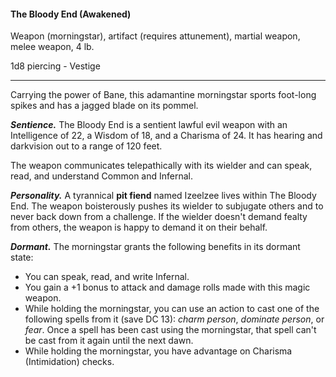 #### The Bloody End (Awakened)

Weapon (morningstar), artifact (requires attunement), martial weapon, melee weapon, 4 lb.

1d8 piercing  - Vestige

---

Carrying the power of Bane, this adamantine morningstar sports foot-long spikes and has a jagged blade on its pommel.

***Sentience.*** The Bloody End is a sentient lawful evil weapon with an Intelligence of 22, a Wisdom of 18, and a Charisma of 24. It has hearing and darkvision out to a range of 120 feet.

The weapon communicates telepathically with its wielder and can speak, read, and understand Common and Infernal.

***Personality.*** A tyrannical **pit fiend** named Izeelzee lives within The Bloody End. The weapon boisterously pushes its wielder to subjugate others and to never back down from a challenge. If the wielder doesn't demand fealty from others, the weapon is happy to demand it on their behalf.

***Dormant.*** The morningstar grants the following benefits in its dormant state:

- You can speak, read, and write Infernal.
- You gain a +1 bonus to attack and damage rolls made with this magic weapon.
- While holding the morningstar, you can use an action to cast one of the following spells from it (save DC 13): *charm person*, *dominate person*, or *fear*. Once a spell has been cast using the morningstar, that spell can't be cast from it again until the next dawn.
- While holding the morningstar, you have advantage on Charisma (Intimidation) checks.

> #